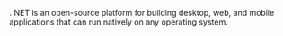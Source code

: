 . NET is an open-source platform for building desktop, web, and mobile applications that can run natively on any operating system.
